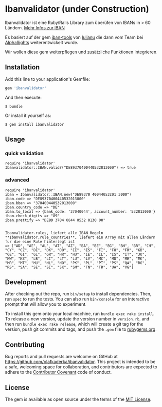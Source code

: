 # Ibanvalidator (under Construction)

Ibanvalidator ist eine Ruby/Rails Library zum überüfen von IBANs in > 60 Ländern. [Mehr Infos zur IBAN](https://de.wikipedia.org/wiki/IBAN)

Es basiert auf der gem [iban-tools](http://github.com/iulianu/iban-tools) von [Iulianu](http://github.com/iulianu) die dann vom Team
bei [AlphaSights](https://engineering.alphasights.com) weiterentwickelt wurde.

Wir wollen diese gem weiterpflegen und zusätzliche Funktionen integrieren.

## Installation

Add this line to your application's Gemfile:

```ruby
gem 'ibanvalidator'
```

And then execute:

    $ bundle

Or install it yourself as:

    $ gem install ibanvalidator

## Usage

### quick validation
	require 'ibanvalidator'
	Ibanvalidator::IBAN.valid?("DE89370400440532013000") => true

### advanced
	require 'ibanvalidator'
	iban = Ibanvalidator::IBAN.new("DE89370 40044053201 3000")
	iban.code => "DE89370400440532013000"
	iban.bban => "370400440532013000"
	iban.country_code => "DE"
	iban.to_local => {bank_code: '37040044', account_number: '532013000'}
	iban.check_digits => "89"
	iban.prettify => "DE89 3704 0044 0532 0130 00"


	Ibanvalidator.rules, liefert alle IBAN Regeln
	**Ibanvalidator.rule_countries**, liefert ein Array mit allen Ländern für die eine Rule hinterlegt ist
	=> ["AD", "AE", "AL", "AT", "AZ", "BA", "BE", "BG", "BH", "BR", "CH", "CY", "CZ", "DE", "DK", "DO", "EE", "ES", "FI", "FO", "FR", "GB", "GE", "GI", "GL", "GR", "HR", "HU", "IE", "IL", "IS", "IT", "JO", "KW", "KZ", "LB", "LI", "LT", "LU", "LV", "MC", "MD", "ME", "MK", "MR", "MT", "MU", "NL", "NO", "PK", "PL", "PT", "PS", "QA", "RO", "RS", "SA", "SE", "SI", "SK", "SM", "TN", "TR", "UA", "VG"]


## Development

After checking out the repo, run `bin/setup` to install dependencies. Then, run `spec` to run the tests. You can also run `bin/console` for an interactive prompt that will allow you to experiment.

To install this gem onto your local machine, run `bundle exec rake install`. To release a new version, update the version number in `version.rb`, and then run `bundle exec rake release`, which will create a git tag for the version, push git commits and tags, and push the `.gem` file to [rubygems.org](https://rubygems.org).

## Contributing

Bug reports and pull requests are welcome on GitHub at https://github.com/olafkaderka/ibanvalidator. This project is intended to be a safe, welcoming space for collaboration, and contributors are expected to adhere to the [Contributor Covenant](http://contributor-covenant.org) code of conduct.

## License

The gem is available as open source under the terms of the [MIT License](http://opensource.org/licenses/MIT).


